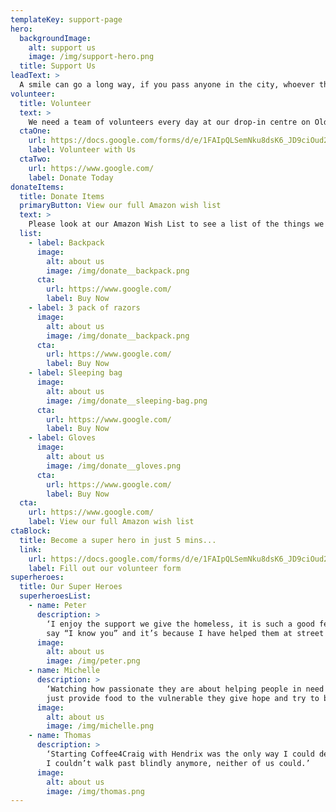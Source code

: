 ```yaml
---
templateKey: support-page
hero:
  backgroundImage:
    alt: support us
    image: /img/support-hero.png
  title: Support Us
leadText: >
  A smile can go a long way, if you pass anyone in the city, whoever they are, smile and say hello. You never know what kind of day someone is having and it might make a difference.
volunteer:
  title: Volunteer
  text: >
    We need a team of volunteers every day at our drop-in centre on Oldham Street in Manchester. The roles include; cooking, sorting collections, giving out hot drinks and food, keeping the kitchen clean and tidy, greeting at reception, monitoring the shower list, and sitting down with guests for a brew and a chat! We also need help behind the scenes with lots of different things like sorting through donations, keeping the food bank organised, sending newsletters and thank yous. Maybe you have a skill that we could use?
  ctaOne:
    url: https://docs.google.com/forms/d/e/1FAIpQLSemNku8dsK6_JD9ciOud2plvPN3wxKdMihiAaUvB3pOaoXwMA/viewform
    label: Volunteer with Us
  ctaTwo:
    url: https://www.google.com/
    label: Donate Today
donateItems:
  title: Donate Items
  primaryButton: View our full Amazon wish list
  text: >
    Please look at our Amazon Wish List to see a list of the things we currently need. There are also some items that we will always use; boxer shorts, socks, coffee, tea, milk, sugar, toiletries and sanitary products.
  list: 
    - label: Backpack
      image: 
        alt: about us
        image: /img/donate__backpack.png
      cta:
        url: https://www.google.com/
        label: Buy Now
    - label: 3 pack of razors
      image: 
        alt: about us
        image: /img/donate__backpack.png
      cta:
        url: https://www.google.com/
        label: Buy Now
    - label: Sleeping bag
      image: 
        alt: about us
        image: /img/donate__sleeping-bag.png
      cta:
        url: https://www.google.com/
        label: Buy Now
    - label: Gloves
      image: 
        alt: about us
        image: /img/donate__gloves.png
      cta:
        url: https://www.google.com/
        label: Buy Now
  cta:
    url: https://www.google.com/
    label: View our full Amazon wish list
ctaBlock:
  title: Become a super hero in just 5 mins...
  link:
    url: https://docs.google.com/forms/d/e/1FAIpQLSemNku8dsK6_JD9ciOud2plvPN3wxKdMihiAaUvB3pOaoXwMA/viewform
    label: Fill out our volunteer form
superheroes:
  title: Our Super Heroes
  superheroesList:
    - name: Peter
      description: > 
        ‘I enjoy the support we give the homeless, it is such a good feeling when I pass a homeless person and they
        say “I know you” and it’s because I have helped them at street kitchens with Coffee4Craig.’
      image: 
        alt: about us
        image: /img/peter.png
    - name: Michelle
      description: > 
        ‘Watching how passionate they are about helping people in need is heartwarming. The whole team do more than
        just provide food to the vulnerable they give hope and try to build a future.’
      image: 
        alt: about us
        image: /img/michelle.png
    - name: Thomas
      description: > 
        ‘Starting Coffee4Craig with Hendrix was the only way I could deal with the loss of my younger brother Craig. I couldn’t watch other people in this situation without help.
        I couldn’t walk past blindly anymore, neither of us could.’
      image: 
        alt: about us
        image: /img/thomas.png
---
```

